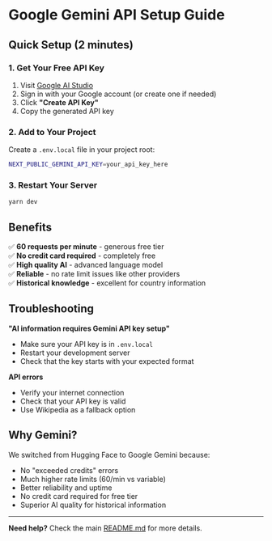 # Google Gemini API Setup Guide

## Quick Setup (2 minutes)

### 1. Get Your Free API Key

1. Visit [Google AI Studio](https://ai.google.dev/gemini-api/docs/api-key)
2. Sign in with your Google account (or create one if needed)
3. Click **"Create API Key"**
4. Copy the generated API key

### 2. Add to Your Project

Create a `.env.local` file in your project root:

```bash
NEXT_PUBLIC_GEMINI_API_KEY=your_api_key_here
```

### 3. Restart Your Server

```bash
yarn dev
```

## Benefits

✅ **60 requests per minute** - generous free tier  
✅ **No credit card required** - completely free  
✅ **High quality AI** - advanced language model  
✅ **Reliable** - no rate limit issues like other providers  
✅ **Historical knowledge** - excellent for country information  

## Troubleshooting

**"AI information requires Gemini API key setup"**
- Make sure your API key is in `.env.local`
- Restart your development server
- Check that the key starts with your expected format

**API errors**
- Verify your internet connection
- Check that your API key is valid
- Use Wikipedia as a fallback option

## Why Gemini?

We switched from Hugging Face to Google Gemini because:
- No "exceeded credits" errors
- Much higher rate limits (60/min vs variable)
- Better reliability and uptime
- No credit card required for free tier
- Superior AI quality for historical information

---

**Need help?** Check the main [README.md](./README.md) for more details. 